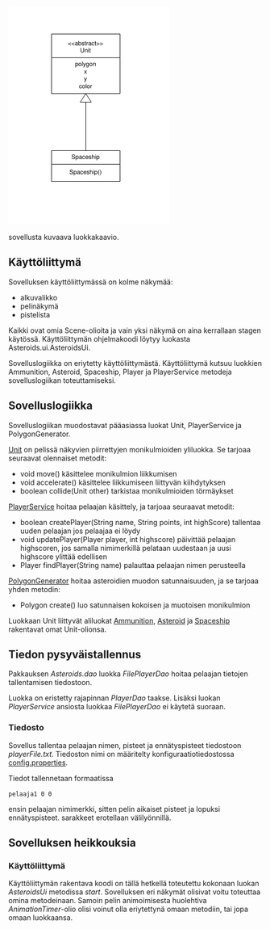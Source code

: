 ![alt text](https://github.com/AtteMa/Ohte-projekti/blob/master/dokumentaatio/kuvat/luokkakaavio.png)

sovellusta kuvaava luokkakaavio.

## Käyttöliittymä

Sovelluksen käyttöliittymässä on kolme näkymää:

- alkuvalikko
- pelinäkymä
- pistelista

Kaikki ovat omia Scene-olioita ja vain yksi näkymä on aina kerrallaan stagen käytössä.
Käyttöliittymän ohjelmakoodi löytyy luokasta Asteroids.ui.AsteroidsUi.

Sovelluslogiikka on eriytetty käyttöliittymästä. Käyttöliittymä kutsuu luokkien Ammunition, Asteroid, Spaceship, Player ja PlayerService metodeja sovelluslogiikan toteuttamiseksi.

## Sovelluslogiikka

Sovelluslogiikan muodostavat pääasiassa luokat Unit, PlayerService ja PolygonGenerator.

[Unit](https://github.com/AtteMa/Ohte-projekti/blob/master/Asteroids/src/main/java/domain/Unit.java) on pelissä näkyvien piirrettyjen monikulmioiden yliluokka. Se tarjoaa seuraavat olennaiset metodit:

- void move() käsittelee monikulmion liikkumisen
- void accelerate() käsittelee liikkumiseen liittyvän kiihdytyksen
- boolean collide(Unit other) tarkistaa monikulmioiden törmäykset

[PlayerService](https://github.com/AtteMa/Ohte-projekti/blob/master/Asteroids/src/main/java/domain/PlayerService.java) hoitaa pelaajan käsittely, ja tarjoaa seuraavat metodit:

- boolean createPlayer(String name, String points, int highScore) tallentaa uuden pelaajan jos pelaajaa ei löydy
- void updatePlayer(Player player, int highscore) päivittää pelaajan highscoren, jos samalla nimimerkillä pelataan uudestaan ja uusi highscore ylittää edellisen
- Player findPlayer(String name) palauttaa pelaajan nimen perusteella

[PolygonGenerator](https://github.com/AtteMa/Ohte-projekti/blob/master/Asteroids/src/main/java/domain/PolygonGenerator.java) hoitaa asteroidien muodon satunnaisuuden, ja se tarjoaa yhden metodin:

- Polygon create() luo satunnaisen kokoisen ja muotoisen monikulmion

Luokkaan Unit liittyvät aliluokat [Ammunition](https://github.com/AtteMa/Ohte-projekti/blob/master/Asteroids/src/main/java/domain/Ammunition.java), [Asteroid](https://github.com/AtteMa/Ohte-projekti/blob/master/Asteroids/src/main/java/domain/Asteroid.java) ja [Spaceship](https://github.com/AtteMa/Ohte-projekti/blob/master/Asteroids/src/main/java/domain/Spaceship.java) rakentavat omat Unit-olionsa.

## Tiedon pysyväistallennus

Pakkauksen _Asteroids.dao_ luokka _FilePlayerDao_ hoitaa pelaajan tietojen tallentamisen tiedostoon.

Luokka on eristetty rajapinnan _PlayerDao_ taakse. Lisäksi luokan _PlayerService_ ansiosta luokkaa _FilePlayerDao_ ei käytetä suoraan.

### Tiedosto

Sovellus tallentaa pelaajan nimen, pisteet ja ennätyspisteet tiedostoon _playerFile.txt_. Tiedoston nimi on määritelty konfiguraatiotiedostossa [config.properties](https://github.com/AtteMa/Ohte-projekti/blob/master/Asteroids/config.properties).

Tiedot tallennetaan formaatissa

```
pelaaja1 0 0
```

ensin pelaajan nimimerkki, sitten pelin aikaiset pisteet ja lopuksi ennätyspisteet. sarakkeet erotellaan välilyönnillä.

## Sovelluksen heikkouksia

### Käyttöliittymä

Käyttöliittymän rakentava koodi on tällä hetkellä toteutettu kokonaan luokan _AsteroidsUi_ metodissa _start_. Sovelluksen eri näkymät olisivat voitu toteuttaa omina metodeinaan. Samoin pelin animoimisesta huolehtiva _AnimationTimer_-olio olisi voinut olla eriytettynä omaan metodiin, tai jopa omaan luokkaansa.
